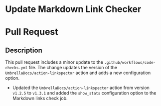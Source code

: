 # Update Markdown Link Checker

# Pull Request

## Description

This pull request includes a minor update to the `.github/workflows/code-checks.yml` file. The change updates the version of the `UmbrellaDocs/action-linkspector` action and adds a new configuration option.

- Updated the `UmbrellaDocs/action-linkspector` action from version `v1.2.5` to `v1.3.1` and added the `show_stats` configuration option to the Markdown links check job.
